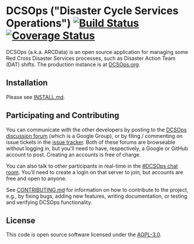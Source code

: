 # DCSOps ("Disaster Cycle Services Operations") [![Build Status](https://travis-ci.org/redcross/arcdata.svg?branch=master)](https://travis-ci.org/redcross/arcdata) [![Coverage Status](https://coveralls.io/repos/github/redcross/arcdata/badge.svg?branch=master)](https://coveralls.io/github/redcross/arcdata?branch=master)

DCSOps (a.k.a. ARCData) is an open source application for managing some Red Cross Disaster Services processes, such as Disaster Action Team (DAT) shifts.  The production instance is at [DCSOps.org](https://dcsops.org/).

## Installation

Please see [INSTALL.md](INSTALL.md).

## Participating and Contributing

You can communicate with the other developers by posting to the
[DCSOps discussion
forum](https://groups.google.com/forum/#!forum/dcsops-dev) (which is a
Google Group), or by filing / commenting on issue tickets in the
[issue tracker](https://github.com/redcross/arcdata/issues).  Both of
these forums are browseable without logging in, but you'll need to
have, respectively, a Google or GitHub account to post.  Creating an
accounts is free of charge.

You can also talk to other participants in real-time in the [#DCSOps
chat room](https://chat.opentechstrategies.com/#narrow/stream/DCSOps).
You'll need to create a login on that server to join, but accounts are
free and open to anyone.

See [CONTRIBUTING.md](CONTRIBUTING.md) for information on how to
contribute to the project, e.g., by fixing bugs, adding new features,
writing documentation, or testing and verifying DCSOps functionality.

## License

This code is open source software licensed under the [AGPL-3.0](LICENSE.md).
